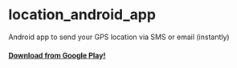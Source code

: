 # location_android_app

Android app to send your GPS location via SMS or email (instantly)

#### [Download from Google Play!](https://play.google.com/store/apps/details?id=com.globalapp.Global)

